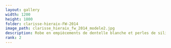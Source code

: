 ```yaml
---
layout: gallery
width: 1200
height: 1800
folder: clarisse-hieraix-FW-2014
image_path: clarisse_hieraix_fw_2014_modele2.jpg
description: Robe en empiècements de dentelle blanche et perles de silicone Cristal 
rank: 2
---
```

